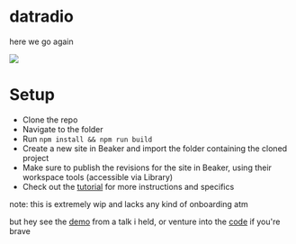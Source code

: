 # datradio
here we go again

![](https://pbs.twimg.com/media/DZe9YxVW4AgMHbj.jpg:large)


# Setup
* Clone the repo
* Navigate to the folder
* Run `npm install && npm run build`
* Create a new site in Beaker and import the folder containing the cloned project
* Make sure to publish the revisions for the site in Beaker, using their workspace tools (accessible via Library)
* Check out the [tutorial](https://github.com/cblgh/datradio/blob/master/tutorial.md) for more instructions and specifics


note: this is extremely wip and lacks any kind of onboarding atm

but hey see the [demo](https://www.youtube.com/watch?v=-0cgl6okmUs&feature=youtu.be&t=1670) from a talk i held, or venture into the [code](https://github.com/cblgh/datradio/blob/master/app.js) if you're brave
